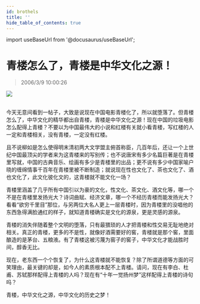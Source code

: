 ```yaml
---
id: brothels
title: ''
hide_table_of_contents: true
---
```


import useBaseUrl from '@docusaurus/useBaseUrl';

# 青楼怎么了，青楼是中华文化之源！

> 2006/3/9 10:00:26

<div style={{textAlign: 'center'}}>
<img src={useBaseUrl('https://gateway.ipfscdn.io/ipfs/QmXSnds2BF97yuZwYAMLwrpjQcuPcm22WGsFmBJfWFTEUM/essays/brothels/1.jpeg')} /><br/><br/>
</div>

今天无意间看到一帖子，大致是说现在中国电影青楼化了，所以就堕落了。但青楼怎么了，中华文化的精华都出自青楼，青楼是中华文化之源！现在中国的垃圾电影怎么配得上青楼？不要以为中国最伟大的小说和红楼有关就小看青楼，写红楼的人一定和青楼相关，没有青楼，一定没有红楼。

且不说柳如是怎么使得明末清初两大文学盟主俯首称臣，几百年后，还让一个上世纪中国最顶尖的学者来为这青楼来的写别传；也不说唐宋有多少名篇巨著是在青楼里写就，中国的古典音乐、绘画有多少是青楼里的出品；更不说有多少中国家喻户晓的缠绵情事千百年在青楼里被不断制造；就说现在性也文化了、茶也文化了、酒也文化了，此文化彼化文的，这青楼就不能文化一场？

青楼里涵盖了几乎所有中国引以为豪的文化，性文化、茶文化、酒文化等，哪一个不是在青楼里发扬光大？诗词曲赋、经济文章，哪一个不经历青楼而能发扬光大？看看“欲穷千里目”那位，与另两位大名人更上一层青楼时，因为青楼里的没唱他的东西急得满脸通红的样子，就知道青楼确实是文化的源泉，更是灵感的源泉。

青楼的消失伴随着整个文明的堕落，只有最猥琐的人才把青楼和性交易无耻地绝对相关。真正的青楼，更多的不是性，就像好酒需要好的窖，青楼就是那个窖，里面酿造的是茅台、五粮液。有了青楼这被污蔑为窑子的窖子，中华文化才能战胜时间，醇香无比。

现在，老东西一个个恢复了，为什么这青楼就不能恢复？除了所谓道德等方面的可笑理由，最关键的却是，如今人的素质根本配不上青楼。请问，现在有李白、杜甫、苏轼那样配得上青楼的人吗？现在有“十年一觉扬州梦”这样配得上青楼的诗句吗？

青楼，中华文化之源，中华文化的历史之梦！